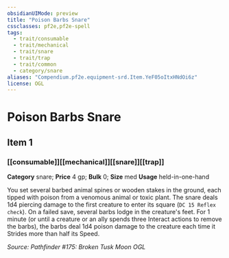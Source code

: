 ```yaml
---
obsidianUIMode: preview
title: "Poison Barbs Snare"
cssclasses: pf2e,pf2e-spell
tags:
  - trait/consumable
  - trait/mechanical
  - trait/snare
  - trait/trap
  - trait/common
  - category/snare
aliases: "Compendium.pf2e.equipment-srd.Item.YeF05oItxHNdOi6z"
license: OGL
---
```

# Poison Barbs Snare
## Item 1
### [[consumable]][[mechanical]][[snare]][[trap]]

**Category** snare; 
**Price** 4 gp; 
**Bulk** 0; **Size** med
**Usage** held-in-one-hand

You set several barbed animal spines or wooden stakes in the ground, each tipped with poison from a venomous animal or toxic plant. The snare deals 1d4 piercing damage to the first creature to enter its square (`DC 15 Reflex check`). On a failed save, several barbs lodge in the creature's feet. For 1 minute (or until a creature or an ally spends three Interact actions to remove the barbs), the barbs deal 1d4 poison damage to the creature each time it Strides more than half its Speed.

*Source: Pathfinder #175: Broken Tusk Moon*
*OGL*